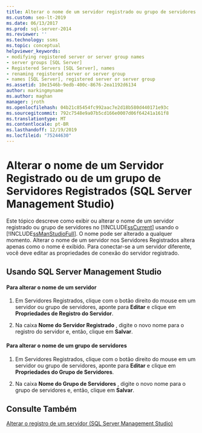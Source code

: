 ```yaml
---
title: Alterar o nome de um servidor registrado ou grupo de servidores
ms.custom: seo-lt-2019
ms.date: 06/13/2017
ms.prod: sql-server-2014
ms.reviewer: ''
ms.technology: ssms
ms.topic: conceptual
helpviewer_keywords:
- modifying registered server or server group names
- server groups [SQL Server]
- Registered Servers [SQL Server], names
- renaming registered server or server group
- names [SQL Server], registered server or server group
ms.assetid: 10e1546b-9edb-400c-8676-2ea1192d6134
author: markingmyname
ms.author: maghan
manager: jroth
ms.openlocfilehash: 04b21c85454fc992aac7e2d18b580d440171e93c
ms.sourcegitcommit: 792c7548e9a07b5cd166e0007d06f64241a161f8
ms.translationtype: MT
ms.contentlocale: pt-BR
ms.lasthandoff: 12/19/2019
ms.locfileid: "75244630"
---
```

# <a name="change-the-name-of-a-registered-server-or-registered-server-group-sql-server-management-studio"></a>Alterar o nome de um Servidor Registrado ou de um grupo de Servidores Registrados (SQL Server Management Studio)
  Este tópico descreve como exibir ou alterar o nome de um servidor registrado ou grupo de servidores no [!INCLUDE[ssCurrent](../../includes/sscurrent-md.md)] usando o [!INCLUDE[ssManStudioFull](../../includes/ssmanstudiofull-md.md)]. O nome pode ser alterado a qualquer momento. Alterar o nome de um servidor nos Servidores Registrados altera apenas como o nome é exibido. Para conectar-se a um servidor diferente, você deve editar as propriedades de conexão do servidor registrado.  
  
##  <a name="SSMSProcedure"></a>Usando SQL Server Management Studio  
  
#### <a name="to-change-the-name-of-a-server"></a>Para alterar o nome de um servidor  
  
1.  Em Servidores Registrados, clique com o botão direito do mouse em um servidor ou grupo de servidores, aponte para **Editar** e clique em **Propriedades de Registro do Servidor**.  
  
2.  Na caixa **Nome do Servidor Registrado** , digite o novo nome para o registro do servidor e, então, clique em **Salvar**.  
  
#### <a name="to-change-the-name-of-a-server-group"></a>Para alterar o nome de um grupo de servidores  
  
1.  Em Servidores Registrados, clique com o botão direito do mouse em um servidor ou grupo de servidores, aponte para **Editar** e clique em **Propriedades do Grupo de Servidores**.  
  
2.  Na caixa **Nome do Grupo de Servidores** , digite o novo nome para o grupo de servidores e, então, clique em **Salvar**.  
  
## <a name="see-also"></a>Consulte Também  
 [Alterar o registro de um servidor &#40;SQL Server Management Studio&#41;](change-a-server-s-registration-sql-server-management-studio.md)
  
  
